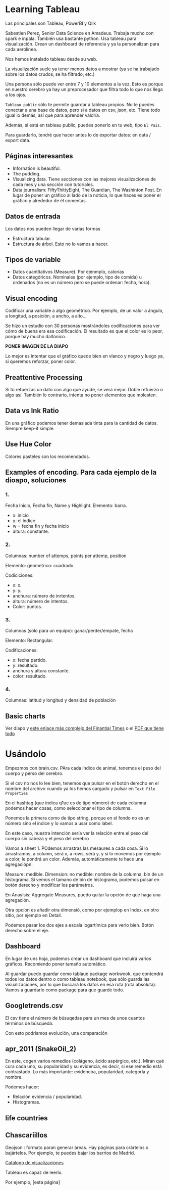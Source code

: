 # Learning Tableau

Las principales son Tableau, PowerBI y Qlik

Sabestien Perez, Senior Data Science en Amadeus. Trabaja mucho con spark e inpala. También usa bastante python. Usa tableau para visualización. Crean un dashboard de referencia y ya la personalizan para cada aerolínea. 

Nos hemos instalado tableau desde su web.

La visualización suele ya tener menos datos a mostrar (ya se ha trabajado sobre los datos crudos, se ha filtrado, etc.)

Una persona sólo puede ver entre 7 y 10 elementos a la vez. Esto es porque en nuestro cerebro ya hay un preprocesador que filtra todo lo que nos llega a los ojos. 

`Tableau public` sólo te permite guardar a tableau propios. No te puedes conectar a una base de datos, pero si a datos en csv, json, etc. Tiene todo igual lo demás, así que para aprender valdría. 

Además, si está en tableau public, puedes ponerlo en tu web, tipo `El Pais`. 

Para guardarlo, tendré que hacer antes lo de exportar datos: en data / export data. 

## Páginas interesantes

- Infornation is beautiful.
- The pudding.
- Visualizing data. Tiene secciones con las mejores visualizaciones de cada mes y una sección con tutoriales. 
-  Data journalism: FiftyThittyEight, The Guardian, The Washinton Post. En lugar de poner un gráfico al lado de la noticia, lo que haces es poner el gráfico y alrededor de él comentas. 

## Datos de entrada

Los datos nos pueden llegar de varias formas 

- Estructura tabular.
- Estructura de árbol. Esto no lo vamos a hacer. 

## Tipos de variable

- Datos cuantitativos (Measure). Por ejenmplo, calorías
- Datos categóricos. Nominales (por ejemplo, tipo de comida) u ordenados (no es un número pero se puede ordenar: fecha, hora).

## Visual encoding

Codificar una variable a algo geométrico. Por ejemplo, de un valor a ángulo, a longitud, a posición, a ancho, a alto... 

Se hizo un estudio con 30 personas mostrándoles codificaciones para ver cómo de buena era esa codificación. El resultado es 
que el color es lo peor, porque hay mucho daltónico. 

**PONER IMAGEN DE LA DIAPO**

Lo mejor es intentar que el gráfico quede bien en vlanco y negro y luego ya, si queremos reforzar, poner color. 

## Preattentive Processing

Si tú refuerzas un dato con algo que ayude, se verá mejor. Doble refuerzo o algo así. También lo contrario, intenta no poner elementos que molesten.

## Data vs Ink Ratio

En una gráfico podemos tener demasiada tinta para la cantidad de datos. Siempre keep-it simple. 

## Use Hue Color

Colores pasteles son los recomendados. 

## Examples of encoding.  Para cada ejemplo de la dioapo, soluciones

### 1. 

Fecha Inicio, Fecha fin, Name y Highlight.
 Elemento: barra. 
 
 - x: inicio
 - y: el índice. 
 - w = fecha fin y fecha inicio
 - altura: constante.
 
 ### 2. 
 
 Columnas: number of attemps, points per attemp, position
 
 Elemento: geometrico: cuadrado. 
 
 Codiciciones:
 - x: x.
 - y: y.
 - anchura: número de inrtentos. 
 - altura: número de intentos.
 - Color: puntos.
 
 ### 3.
 
 Columnas (solo para un equipo): ganar/perder/empate, fecha
 
 Elemento: Rectangular. 
 
 Codificaciones:
 - x: fecha partido.
 - y: resultado. 
 - anchura y altura constante.
 - color: resultado. 
 
 ### 4. 
 
 Columnas: latitud y longitud y densidad de población
 

## Basic charts

Ver diapo y [este enlace más complejo del Finantial Times](https://ft-interactive.github.io/visual-vocabulary/) 
o el [PDF que tiene todo](https://github.com/ft-interactive/chart-doctor/blob/master/visual-vocabulary/Visual-vocabulary.pdf)

# Usándolo

Empezmos con brain.csv.  PAra cada índice de animal, tenemos el peso del cuerpo y perso del cerebro. 

Si el csv no nos lo lee bien, tenemos que pulsar en el botón derecho en el nombre del archivo cuando ya los hemos cargado y pulsar en `Text
File Properties`

En el hashtag (que indica q1ue es de tipo número) de cada columna podemos hacer cosas, como seleccionar el tipo de columna. 

Ponemos la primera como de tipo string, porque en el fondo no es un número sino el índice y lo vamos a usar como label. 

En este caso, nuestra intención sería ver la relación entre el peso del cuerpo sin cabeza y el peso del cerebro 

Vamos a sheet 1. POdemos arrastras las mesaures a cada cosa. Si lo arrastramos,  a column, será x, a rows, será y, y si lo movemos por ejemplo a color, le pondrá un color. Además, automáticamente te hace una agregaciópn. 

Measure: medible.
Dimension: no medible: nombre de la columna, bin de un histograma. Si vemos el tamano de bin de histograma, podemos pulsar en botón derecho y modificar los parámetros. 

En Anaylsis: Aggregate Measures, puedo quitar la opción de que haga una agregación.

Otra opcíon es añadir otra dimensió, como por ejemplop en Index, en otro sitio, por ejemplo en Detail. 

Podemos pasar los dos ejes a escala logartímica para verlo bien. Botón derecho sobre el eje. 

## Dashboard

En lugar de uns hoja, podemos crear un dashboard que incluirá varios gráficos. Recomiendo poner tamaño automático. 

Al guardar puedo guardar como tablaue package workwook, que contendrá todos los datos dentro o como tableau notebook, que sólo guarda
las visualizaciones, por lo que buscará los datos en esa ruta (ruta absoluta). Vamos a guardarlo como package para que guarde todo. 

## Googletrends.csv

El csv tiene el número de búsuqedas para un mes de unos cuantos términos de búsqueda. 

Con esto podríamos evolución, una comparación


## apr_2011 (SnakeOil_2)

En este, cogen varios remedios (colágeno, ácido aspérgico, etc.). Miran qué cura cada uno, su popularidad y su evidencia, es decir, si ese
remedio está contrastado. Lo más importante: evidencoa, popularidad, categoría y nombre. 

Podemos hacer:
- Relación evidencia / popularidad. 
- Histogramas. 

## life countries



## Chascariillos

Geojson : formato paran generar áreas. Hay páginas para crártelos o bajártelos. Por ejemplo, te puedes bajar los barrios de Madrid. 

[Catálogo de visualizaciones](https://xeno.graphics/articles/on-graphonyms-the-importance-of-chart-type-names/)

Tableau es capaz de leerlo. 

Por ejemplo, [esta página]


